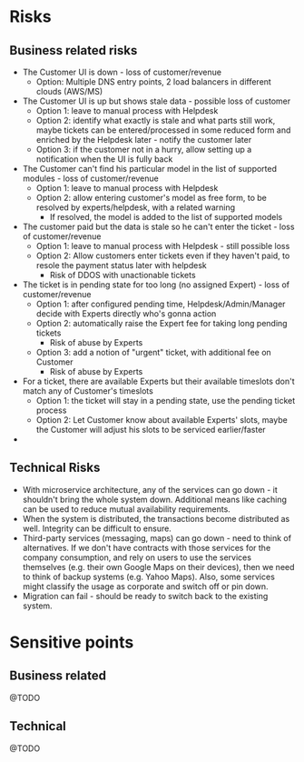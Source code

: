 # Risks

## Business related risks

* The Customer UI is down - loss of customer/revenue
  * Option: Multiple DNS entry points, 2 load balancers in different clouds (AWS/MS)
* The Customer UI is up but shows stale data - possible loss of customer
  * Option 1: leave to manual process with Helpdesk
  * Option 2: identify what exactly is stale and what parts still work, maybe tickets can be entered/processed in some reduced form and enriched by the Helpdesk later - notify the customer later
  * Option 3: if the customer not in a hurry, allow setting up a notification when the UI is fully back
* The Customer can't find his particular model in the list of supported modules - loss of customer/revenue
  * Option 1: leave to manual process with Helpdesk
  * Option 2: allow entering customer's model as free form, to be resolved by experts/helpdesk, with a related warning
    * If resolved, the model is added to the list of supported models
* The customer paid but the data is stale so he can't enter the ticket - loss of customer/revenue
  * Option 1: leave to manual process with Helpdesk - still possible loss
  * Option 2: Allow customers enter tickets even if they haven't paid, to resole the payment status later with helpdesk
    * Risk of DDOS with unactionable tickets
* The ticket is in pending state for too long (no assigned Expert) - loss of customer/revenue
  * Option 1: after configured pending time, Helpdesk/Admin/Manager decide with Experts directly who's gonna action
  * Option 2: automatically raise the Expert fee for taking long pending tickets
    * Risk of abuse by Experts
  * Option 3: add a notion of "urgent" ticket, with additional fee on Customer
    * Risk of abuse by Experts
* For a ticket, there are available Experts but their available timeslots don't match any of Customer's timeslots
  * Option 1: the ticket will stay in a pending state, use the pending ticket process
  * Option 2: Let Customer know about available Experts' slots, maybe the Customer will adjust his slots to be serviced earlier/faster
* 

## Technical Risks

* With microservice architecture, any of the services can go down - it shouldn't bring the whole system down. Additional means like caching can be used to reduce mutual availability requirements.
* When the system is distributed, the transactions become distributed as well. Integrity can be difficult to ensure.
* Third-party services (messaging, maps) can go down - need to think of alternatives. If we don't have contracts with those services for the company consumption, and rely on users to use the services themselves (e.g. their own Google Maps on their devices), then we need to think of backup systems (e.g. Yahoo Maps). Also, some services might classify the usage as corporate and switch off or pin down.
* Migration can fail - should be ready to switch back to the existing system.

# Sensitive points

## Business related

@TODO

## Technical

@TODO
